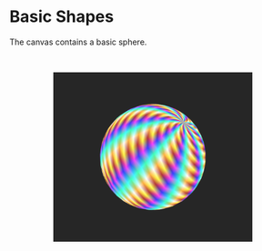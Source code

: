 # Basic Shapes #

The canvas contains a basic sphere.

</br>
<p align="center">
  <img src="images/screenShot.png" width="350px"/>
</p>
